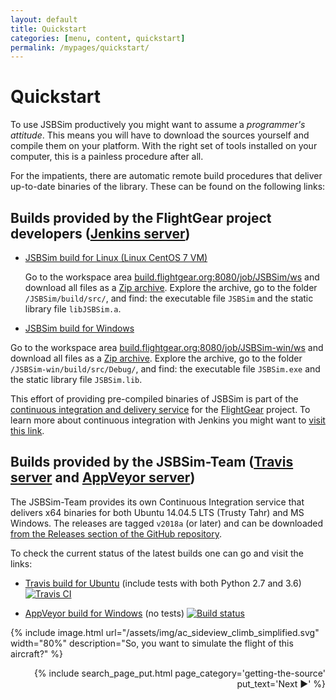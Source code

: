 ```yaml
---
layout: default
title: Quickstart
categories: [menu, content, quickstart]
permalink: /mypages/quickstart/
---
```


# Quickstart

To use JSBSim productively you might want to assume a *programmer's attitude*. This means you will have to download the sources yourself and compile them on your platform. With the right set of tools installed on your computer, this is a painless procedure after all.

For the impatients, there are automatic remote build procedures that deliver up-to-date binaries of the library. These can be found on the following links:

## Builds provided by the FlightGear project developers ([Jenkins server](https://jenkins.io/))

- [JSBSim build for Linux (Linux CentOS 7 VM)](http://build.flightgear.org:8080/job/JSBsim)

  Go to the workspace area [build.flightgear.org:8080/job/JSBSim/ws](http://build.flightgear.org:8080/job/JSBSim/ws/) and download all files as a [Zip archive](http://build.flightgear.org:8080/job/JSBSim/ws/*zip*/JSBsim.zip). Explore the archive, go to the folder `/JSBSim/build/src/`, and find: the executable file `JSBSim` and the static library file `libJSBSim.a`.

- [JSBSim build for Windows](http://build.flightgear.org:8080/job/JSBsim-win)

Go to the workspace area [build.flightgear.org:8080/job/JSBSim-win/ws](http://build.flightgear.org:8080/job/JSBSim-win/ws/) and download all files as a [Zip archive](http://build.flightgear.org:8080/job/JSBSim-win/ws/*zip*/JSBSim-win.zip). Explore the archive, go to the folder `/JSBSim-win/build/src/Debug/`, and find: the executable file `JSBSim.exe` and the static library file `JSBSim.lib`.

This effort of providing pre-compiled binaries of JSBSim is part of the [continuous integration and delivery service](http://build.flightgear.org:8080/) for the [FlightGear](flightgear.org) project. To learn more about continuous integration with Jenkins you might want to [visit this link](https://wiki.jenkins.io/display/JENKINS/Meet+Jenkins).

## Builds provided by the JSBSim-Team ([Travis server](https://travis-ci.org/) and [AppVeyor server](https://www.appveyor.com/))

The JSBSim-Team provides its own Continuous Integration service that delivers x64 binaries for both Ubuntu 14.04.5 LTS (Trusty Tahr) and MS Windows. The releases are tagged `v2018a` (or later) and can be downloaded [from the Releases section of the GitHub repository](https://github.com/JSBSim-Team/jsbsim/releases).

To check the current status of the latest builds one can go and visit the links:

- [Travis build for Ubuntu](https://travis-ci.org/JSBSim-Team/jsbsim) (include tests with both Python 2.7 and 3.6) [![Travis CI](https://travis-ci.org/JSBSim-Team/jsbsim.svg?branch=master)](https://travis-ci.org/JSBSim-Team/jsbsim)

- [AppVeyor build for Windows](https://ci.appveyor.com/project/agodemar/jsbsim/branch/master) (no tests) [![Build status](https://ci.appveyor.com/api/projects/status/89wkiqja63kc6h2v/branch/master?svg=true)](https://ci.appveyor.com/project/agodemar/jsbsim/branch/master)

{% include image.html
  url="/assets/img/ac_sideview_climb_simplified.svg"
  width="80%"
  description="So, you want to simulate the flight of this aircraft?"
  %}

<p align="right">
{% include search_page_put.html page_category='getting-the-source' put_text='Next ▶' %}</p>
